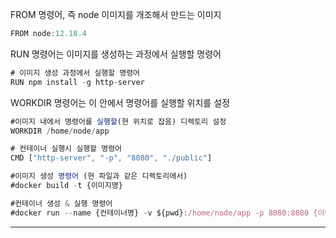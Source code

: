 FROM 명령어, 즉 node 이미지를 개조해서 만드는 이미지

```jsx
FROM node:12.18.4
```

RUN 명령어는 이미지를 생성하는 과정에서 실행할 명령어

```jsx
# 이미지 생성 과정에서 실행할 명령어
RUN npm install -g http-server
```

WORKDIR 명령어는 이 안에서 명령어를 실행할 위치를 설정

```jsx
#이미지 내에서 명령어를 실행할(현 위치로 잡음) 디렉토리 설정
WORKDIR /home/node/app
```

```jsx
# 컨테이너 실행시 실행할 명령어
CMD ["http-server", "-p", "8080", "./public"]
```

```jsx
#이미지 생성 명령어 (현 파일과 같은 디렉토리에서)
#docker build -t {이미지명}

#컨테이너 생성 & 실행 명령어
#docker run --name {컨테이너명} -v ${pwd}:/home/node/app -p 8080:8080 {이미지명}
```

---
